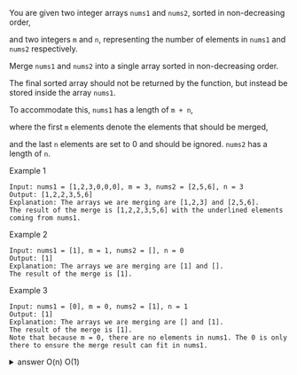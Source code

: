 You are given two integer arrays `nums1` and `nums2`, sorted in non-decreasing order, 

and two integers `m` and `n`, representing the number of elements in `nums1` and `nums2` respectively.

Merge `nums1` and `nums2` into a single array sorted in non-decreasing order.

The final sorted array should not be returned by the function, but instead be stored inside the array `nums1`. 

To accommodate this, `nums1` has a length of `m + n`, 

where the first `m` elements denote the elements that should be merged, 

and the last `n` elements are set to 0 and should be ignored. `nums2` has a length of `n`.

Example 1

```
Input: nums1 = [1,2,3,0,0,0], m = 3, nums2 = [2,5,6], n = 3
Output: [1,2,2,3,5,6]
Explanation: The arrays we are merging are [1,2,3] and [2,5,6].
The result of the merge is [1,2,2,3,5,6] with the underlined elements coming from nums1.
```

Example 2

```
Input: nums1 = [1], m = 1, nums2 = [], n = 0
Output: [1]
Explanation: The arrays we are merging are [1] and [].
The result of the merge is [1].
```

Example 3

```
Input: nums1 = [0], m = 0, nums2 = [1], n = 1
Output: [1]
Explanation: The arrays we are merging are [] and [1].
The result of the merge is [1].
Note that because m = 0, there are no elements in nums1. The 0 is only there to ensure the merge result can fit in nums1.
```

<details>

  <summary>answer O(n) O(1)</summary>

```py
class Solution:
    def merge(self, nums1: List[int], m: int, nums2: List[int], n: int) -> None:

        index1 = m - 1
        index2 = n - 1
        replace = m + n - 1
        while index1 >= 0 and index2 >= 0:
            if nums1[index1] < nums2[index2]:
                nums1[replace] = nums2[index2]
                index2 -= 1
            else:
                nums1[replace] = nums1[index1]
                index1 -= 1
            replace -= 1
        
        if index2 >= 0:
            for i in range(index2+1):
                nums1[i] = nums2[i]
```

</details>
